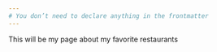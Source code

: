 ```yaml
---
# You don’t need to declare anything in the frontmatter
---
```


This will be my page about my favorite restaurants